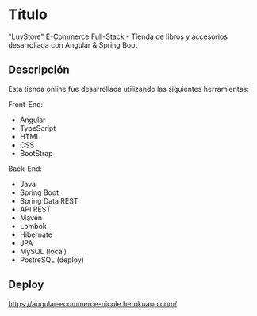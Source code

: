 # Título
"LuvStore" E-Commerce Full-Stack - Tienda de libros y accesorios desarrollada con Angular & Spring Boot

## Descripción
Esta tienda online fue desarrollada utilizando las siguientes herramientas:
>
Front-End: 
- Angular
- TypeScript 
- HTML
- CSS 
- BootStrap
>
Back-End:
- Java
- Spring Boot 
- Spring Data REST 
- API REST 
- Maven 
- Lombok
- Hibernate 
- JPA 
- MySQL (local)
- PostreSQL (deploy)

## Deploy
<https://angular-ecommerce-nicole.herokuapp.com/>
